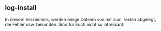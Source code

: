 ## log-install

In diesem Verzeichnis, werden einige Dateien von mir zum Testen abgelegt, die Fehler usw. bekunden. 
Sind für Euch nicht so intressant. 